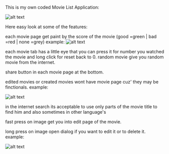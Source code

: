 This is my own coded Movie List Application:

![alt text](https://image.ibb.co/ipcgZn/Screenshot_1521969701.png=10)

Here easy look at some of the features:

each movie page get paint by the score of the movie (good =green | bad  =red | none =grey) example:
![alt text](https://preview.ibb.co/efgVS7/Screenshot_1521969795.png=10)

each movie tab has a little eye that you can press it for number you watched the movie and long click for reset back to 0.
random movie give you random movie from the internet.

share button in each movie page at the bottom.

edited movies or created movies wont have movie page cuz' they may be finctionals. example:

![alt text](https://image.ibb.co/iVH9LS/Screenshot_1521969868.png=10)


in the internet search its acceptable to use only parts of the movie title to find him and also sometimes in other language's

fast press on image get you into edit page of the movie.

long press on image open dialog if you want to edit it or to delete it. example:

![alt text](https://image.ibb.co/jF2LS7/Screenshot_1521969874.png=10)
